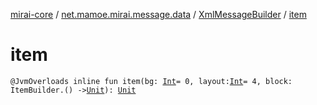 [mirai-core](../../index.md) / [net.mamoe.mirai.message.data](../index.md) / [XmlMessageBuilder](index.md) / [item](./item.md)

# item

`@JvmOverloads inline fun item(bg: `[`Int`](https://kotlinlang.org/api/latest/jvm/stdlib/kotlin/-int/index.html)` = 0, layout: `[`Int`](https://kotlinlang.org/api/latest/jvm/stdlib/kotlin/-int/index.html)` = 4, block: ItemBuilder.() -> `[`Unit`](https://kotlinlang.org/api/latest/jvm/stdlib/kotlin/-unit/index.html)`): `[`Unit`](https://kotlinlang.org/api/latest/jvm/stdlib/kotlin/-unit/index.html)